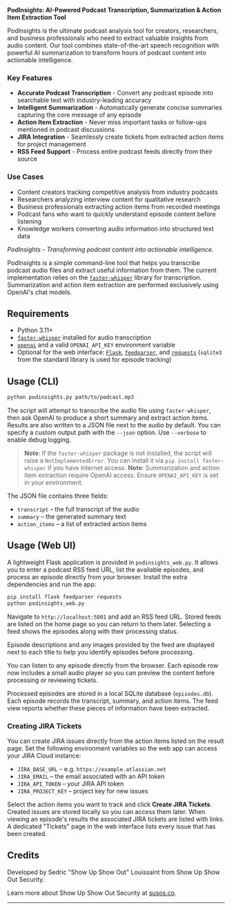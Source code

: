 **PodInsights: AI-Powered Podcast Transcription, Summarization & Action Item Extraction Tool**

PodInsights is the ultimate podcast analysis tool for creators, researchers, and business professionals who need to extract valuable insights from audio content. Our tool combines state-of-the-art speech recognition with powerful AI summarization to transform hours of podcast content into actionable intelligence.

### Key Features

- **Accurate Podcast Transcription** - Convert any podcast episode into searchable text with industry-leading accuracy
- **Intelligent Summarization** - Automatically generate concise summaries capturing the core message of any episode
- **Action Item Extraction** - Never miss important tasks or follow-ups mentioned in podcast discussions
- **JIRA Integration** - Seamlessly create tickets from extracted action items for project management
- **RSS Feed Support** - Process entire podcast feeds directly from their source

### Use Cases

- Content creators tracking competitive analysis from industry podcasts
- Researchers analyzing interview content for qualitative research
- Business professionals extracting action items from recorded meetings
- Podcast fans who want to quickly understand episode content before listening
- Knowledge workers converting audio information into structured text data

*PodInsights - Transforming podcast content into actionable intelligence.*

PodInsights is a simple command-line tool that helps you transcribe podcast audio files and extract useful information from them. The current implementation relies on the [`faster-whisper`](https://github.com/guillaumekln/faster-whisper) library for transcription. Summarization and action item extraction are performed exclusively using OpenAI's chat models.

## Requirements

- Python 3.11+
- [`faster-whisper`](https://github.com/guillaumekln/faster-whisper) installed for audio transcription
- [`openai`](https://pypi.org/project/openai/) and a valid `OPENAI_API_KEY` environment variable
- Optional for the web interface: [`Flask`](https://palletsprojects.com/p/flask/), [`feedparser`](https://pypi.org/project/feedparser/), and [`requests`](https://pypi.org/project/requests/)
  (`sqlite3` from the standard library is used for episode tracking)

## Usage (CLI)

```bash
python podinsights.py path/to/podcast.mp3
```

The script will attempt to transcribe the audio file using `faster-whisper`, then ask OpenAI to produce a short summary and extract action items. Results are also written to a JSON file next to the audio by default. You can specify a custom output path with the `--json` option. Use `--verbose` to enable debug logging.

> **Note**: If the `faster-whisper` package is not installed, the script will raise a `NotImplementedError`. You can install it via `pip install faster-whisper` if you have internet access.
> **Note**: Summarization and action item extraction require OpenAI access. Ensure `OPENAI_API_KEY` is set in your environment.

The JSON file contains three fields:

- `transcript` – the full transcript of the audio
- `summary` – the generated summary text
- `action_items` – a list of extracted action items

## Usage (Web UI)

A lightweight Flask application is provided in `podinsights_web.py`. It allows you to enter a podcast RSS feed URL, list the available episodes, and process an episode directly from your browser. Install the extra dependencies and run the app:

```bash
pip install flask feedparser requests
python podinsights_web.py
```

Navigate to `http://localhost:5001` and add an RSS feed URL. Stored feeds are listed on the home page so you can return to them later. Selecting a feed shows the episodes along with their processing status.

Episode descriptions and any images provided by the feed are displayed next to each title to help you identify episodes before processing.

You can listen to any episode directly from the browser. Each episode row now includes a small audio player so you can preview the content before processing or reviewing tickets.

Processed episodes are stored in a local SQLite database (`episodes.db`). Each episode records the transcript, summary, and action items. The feed view reports whether these pieces of information have been extracted.


### Creating JIRA Tickets

You can create JIRA issues directly from the action items listed on the result
page. Set the following environment variables so the web app can access your
JIRA Cloud instance:

- `JIRA_BASE_URL` – e.g. `https://example.atlassian.net`
- `JIRA_EMAIL` – the email associated with an API token
- `JIRA_API_TOKEN` – your JIRA API token
- `JIRA_PROJECT_KEY` – project key for new issues

Select the action items you want to track and click **Create JIRA Tickets**.
Created issues are stored locally so you can access them later. When viewing an
episode's results the associated JIRA tickets are listed with links. A dedicated
"Tickets" page in the web interface lists every issue that has been created.

## Credits

Developed by Sedric "Show Up Show Out" Louissaint from Show Up Show Out Security. 

Learn more about Show Up Show Out Security at [susos.co](https://susos.co).

---